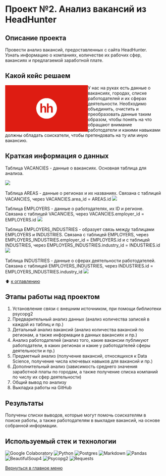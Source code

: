 # Проект №2. Анализ вакансий из HeadHunter


## Описание проекта
Провести анализ вакансий, предоставленных с сайта HeadHunter. Узнать информацию о компаниях, количестве их рабочих сфер, вакансиях и предлагаемой заработной плате.


## Какой кейс решаем
<img src="https://github.com/ArturArtikov/Portfolio/blob/main/1_media/1_personal_projects/project2.jpg" height=150 align="left"> 

У нас на руках есть данные о вакансиях, городах, списке работодателей и их сферах деятельности. Необходимо объединить, очистить и преобразовать данные таким образом, чтобы понять на что обращают внимание работодатели и какими навыками должны обладать соискатели, чтобы претендовать на ту или иную вакансию.


## Краткая информация о данных
Таблица VACANCIES - данные о вакансиях. Основная таблица для анализа.

![](https://lms-cdn.skillfactory.ru/assets/courseware/v1/837cf6ff79f483e387a16c993634f3e4/asset-v1:SkillFactory+DST-3.0+28FEB2021+type@asset+block/SQL_pj2_2_2.png)

Таблица AREAS - данные о регионах и их названиях. Связана с таблицей VACANCIES, через VACANCIES.area_id = AREAS.id
![](https://lms-cdn.skillfactory.ru/assets/courseware/v1/682c2306f3d46a25915a89d4ec7e16ed/asset-v1:SkillFactory+DST-3.0+28FEB2021+type@asset+block/SQL_pj2_2_3.png)

Таблица EMPLOYERS - данные о работодателях, их ID и регионе. Связана с таблицей VACANCIES, через VACANCIES.employer_id = EMPLOYERS.id
![](https://lms-cdn.skillfactory.ru/assets/courseware/v1/d2a26db623c75572c71923b57241e038/asset-v1:SkillFactory+DST-3.0+28FEB2021+type@asset+block/SQL_pj2_2_4.png)

Таблица EMPLOYERS_INDUSTRIES - образует связь между таблицами EMPLOYERS и INDUSTRIES. Связана с таблицей EMPLOYERS, через EMPLOYERS_INDUSTRIES.employer_id = EMPLOYERS.id 
и с таблицей INDUSTRIES, через EMPLOYERS_INDUSTRIES.industry_id = INDUSTRIES.id
![](https://lms-cdn.skillfactory.ru/assets/courseware/v1/16ff3df0bb0ddecd922562f3c4bdd32c/asset-v1:SkillFactory+DST-3.0+28FEB2021+type@asset+block/SQL_pj2_2_6.png)

Таблица INDUSTRIES - данные о сферах деятельности работодателей. Связана с таблицей EMPLOYERS_INDUSTRIES, через INDUSTRIES.id = EMPLOYERS_INDUSTRIES.industry_id
![](https://lms-cdn.skillfactory.ru/assets/courseware/v1/2c76bca09937a1a05a9e66d51008e298/asset-v1:SkillFactory+DST-3.0+28FEB2021+type@asset+block/SQL_pj2_2_5.png)

:arrow_up: [к оглавлению](https://github.com/ArturArtikov/Educational_projects/tree/main/Project_2_Analysis_of_vacancies_from_HeadHunter/README.md#Оглавление)


## Этапы работы над проектом

1. Установление связи с внешним источником, при помощи библиотеки psycopg2
2. Предварительный анализ данных (анализ количества записей в каждой из таблиц и пр.)
3. Детальный анализ вакансий (анализ количества вакансий по регионам, а также информации в данных вакансиях и пр.)
4. Анализ работодателей (анализ того, какие вакансии публикуют работодатели, в каких регионах и какие у работодателей сферы деятельности и пр.)
5. Предметный анализ (получение вакансий, относящихся к Data Science, получение числа ключевых навыков для вакансий и пр.)
6. Дополнительный анализ (зависимость среднего значения заработной платы по городам, а также получение списка компаний по числу их сфер деятельности)
7. Общий вывод по анализу
8. Выкладка работы на GitHub


## Результаты
Получены списки выводов, которые могут помочь соискателям в поиске работы, а также работодателям в выкладке вакансий, на основе собранной информации.


## Используемый стек и технологии

![Google Colaboratory](https://img.shields.io/badge/Google%20Colaboratory-ffffff.svg?style=for-the-badge&logo=google-colab&logoColor=orange)
![Python](https://img.shields.io/badge/python-3670A0?style=for-the-badge&logo=python&logoColor=ffdd54)
![Postgres](https://img.shields.io/badge/postgres-%23316192.svg?style=for-the-badge&logo=postgresql&logoColor=white)
![Markdown](https://img.shields.io/badge/markdown-%23000000.svg?style=for-the-badge&logo=markdown&logoColor=white)
![Pandas](https://img.shields.io/badge/pandas-%23150458.svg?style=for-the-badge&logo=pandas&logoColor=white)
![BeautifulSoup4](https://img.shields.io/badge/BeautifulSoup4-%23ffffff.svg?style=for-the-badge)
![Psycopg2](https://img.shields.io/badge/psycopg2-%23fcd703.svg?style=for-the-badge)
![Requests](https://img.shields.io/badge/Requests-%23636970.svg?style=for-the-badge)

[Вернуться в главное меню](https://github.com/ArturArtikov/Portfolio/blob/main/README.md#персональные-проекты)
